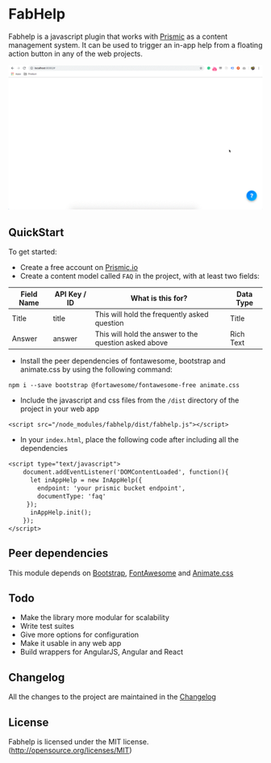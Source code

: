 # FabHelp

Fabhelp is a javascript plugin that works with [Prismic](https://prismic.io) as a content management system. It can be used to trigger an in-app help from a floating action button in any of the web projects.

![alt text](https://github.com/abbasdawood/FabHelp/blob/master/recording.gif "How it works")

## QuickStart
To get started:
- Create a free account on [Prismic.io](https://prismic.io)
- Create a content model called `FAQ` in the project, with at least two fields:

Field Name | API Key / ID | What is this for? | Data Type
------------|--------------|---------------------|-----------
Title| title| This will hold the frequently asked question | Title
Answer| answer| This will hold the answer to the question asked above | Rich Text

- Install the peer dependencies of fontawesome, bootstrap and animate.css by using the following command:
```
npm i --save bootstrap @fortawesome/fontawesome-free animate.css
```
- Include the javascript and css files from the `/dist` directory of the project in your web app
```
<script src="/node_modules/fabhelp/dist/fabhelp.js"></script>
```
- In your `index.html`, place the following code after including all the dependencies
```
<script type="text/javascript">
    document.addEventListener('DOMContentLoaded', function(){
      let inAppHelp = new InAppHelp({
        endpoint: 'your prismic bucket endpoint',
        documentType: 'faq'
     });
      inAppHelp.init();
    });
</script>
```

## Peer dependencies
This module depends on [Bootstrap](https://getbootstrap.com/), [FontAwesome](https://fontawesome.com) and [Animate.css](https://daneden.github.io/animate.css/)

## Todo
- Make the library more modular for scalability
- Write test suites
- Give more options for configuration
- Make it usable in any web app
- Build wrappers for AngularJS, Angular and React

## Changelog
All the changes to the project are maintained in the [Changelog](CHANGELOG.md)

## License
Fabhelp is licensed under the MIT license. (http://opensource.org/licenses/MIT)
